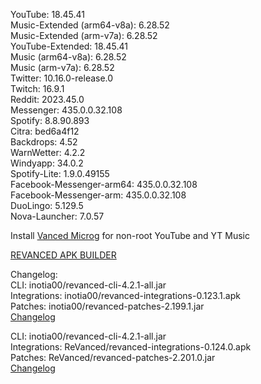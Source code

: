YouTube: 18.45.41  
Music-Extended (arm64-v8a): 6.28.52  
Music-Extended (arm-v7a): 6.28.52  
YouTube-Extended: 18.45.41  
Music (arm64-v8a): 6.28.52  
Music (arm-v7a): 6.28.52  
Twitter: 10.16.0-release.0  
Twitch: 16.9.1  
Reddit: 2023.45.0  
Messenger: 435.0.0.32.108  
Spotify: 8.8.90.893  
Citra: bed6a4f12  
Backdrops: 4.52  
WarnWetter: 4.2.2  
Windyapp: 34.0.2  
Spotify-Lite: 1.9.0.49155  
Facebook-Messenger-arm64: 435.0.0.32.108  
Facebook-Messenger-arm: 435.0.0.32.108  
DuoLingo: 5.129.5  
Nova-Launcher: 7.0.57  

Install [Vanced Microg](https://github.com/TeamVanced/VancedMicroG/releases) for non-root YouTube and YT Music  

[REVANCED APK BUILDER](https://github.com/alsyundawy/revanced-apk-builder/)  

Changelog:  
CLI: inotia00/revanced-cli-4.2.1-all.jar  
Integrations: inotia00/revanced-integrations-0.123.1.apk  
Patches: inotia00/revanced-patches-2.199.1.jar  
[Changelog](https://github.com/inotia00/revanced-patches/releases/tag/v2.199.1)

CLI: inotia00/revanced-cli-4.2.1-all.jar  
Integrations: ReVanced/revanced-integrations-0.124.0.apk  
Patches: ReVanced/revanced-patches-2.201.0.jar  
[Changelog](https://github.com/ReVanced/revanced-patches/releases/tag/v2.201.0)  
